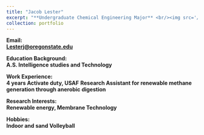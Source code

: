 ```yaml
---
title: "Jacob Lester"
excerpt: "**Undergraduate Chemical Engineering Major** <br/><img src='/images/JacobLester.jpg' width='250' height='250'>"
collection: portfolio
---
```


**Email:** <br/>
**Lesterj@oregonstate.edu**

**Education Background:** <br/>
**A.S. Intelligence studies and Technology**

**Work Experience:** <br/>
**4 years Activate duty, USAF**
**Research Assistant for renewable methane generation through anerobic digestion**

**Research Interests:** <br/>
**Renewable energy, Membrane Technology**

**Hobbies:** <br/>
**Indoor and sand Volleyball**
